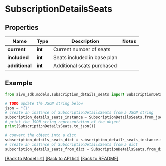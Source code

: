 # SubscriptionDetailsSeats


## Properties

Name | Type | Description | Notes
------------ | ------------- | ------------- | -------------
**current** | **int** | Current number of seats | 
**included** | **int** | Seats included in base plan | 
**additional** | **int** | Additional seats purchased | 

## Example

```python
from aivo_sdk.models.subscription_details_seats import SubscriptionDetailsSeats

# TODO update the JSON string below
json = "{}"
# create an instance of SubscriptionDetailsSeats from a JSON string
subscription_details_seats_instance = SubscriptionDetailsSeats.from_json(json)
# print the JSON string representation of the object
print(SubscriptionDetailsSeats.to_json())

# convert the object into a dict
subscription_details_seats_dict = subscription_details_seats_instance.to_dict()
# create an instance of SubscriptionDetailsSeats from a dict
subscription_details_seats_from_dict = SubscriptionDetailsSeats.from_dict(subscription_details_seats_dict)
```
[[Back to Model list]](../README.md#documentation-for-models) [[Back to API list]](../README.md#documentation-for-api-endpoints) [[Back to README]](../README.md)


